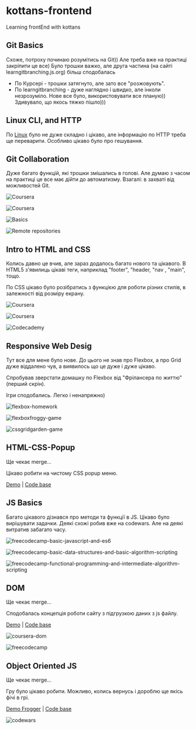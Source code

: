 # kottans-frontend
Learning frontEnd with kottans

 ## Git Basics

Схоже, потроху починаю розумітись на Git)) Але треба вже на практиці закріпити це все)
Було трошки важко, але друга частина (на сайті learngitbranching.js.org) більш сподобалась

- По Курсері - трошки затягнуто, але зато все "розжовують".
- По learngitbranching - дуже наглядно і швидко, але інколи незрозуміло.
   Нове все було, використовувати все планую)) Здивувало, що якось тяжко пішло)))


 ## Linux CLI, and HTTP

По [Linux](https://github.com/rukhlovka/kottans-frontend/tree/main/task_linux_cli) було не дуже складно і цікаво, але інформацію по HTTP треба ще переварити. Особливо цікаво було про гешування.

## Git Collaboration

Дуже багато функцій, які трошки змішались в голові. Але думаю з часом на практиці це все має дійти до автоматизму. Взагалі: в захваті від можливостей Git.

![Coursera](task_git_collaboration/coursera3.png)

![Coursera](task_git_collaboration/coursera4.png)

![Basics](task_git_collaboration/basics.png)

![Remote repositories](task_git_collaboration/remote_repo.png)


## Intro to HTML and CSS

Колись давно це вчив, але зараз додалось багато нового та цікавого. В HTML5 з'явилиць цікаві теги, наприклад "footer", "header, "nav , "main", тощо.

По CSS цікаво було розібратись з функцією для роботи різних стилів, в залежності від розміру екрану.

![Coursera](task_html_css_intro/coursera-w1.png)

![Coursera](task_html_css_intro/coursera-w2.png)

![Codecademy](task_html_css_intro/codecademy-html-css.png)

## Responsive Web Desig

Тут все для мене було нове. До цього не знав про Flexbox, а про Grid дуже віддалено чув, а виявилось що це дуже і дуже цікаво.

Спробував зверстати домашку по Flexbox від "Фрілансера по життю" (перший скрін).

Ігри сподобались. Легко і ненапряжно)

![flexbox-homework](task_responsive_web_design/flexbox-hw.png)

![flexboxfroggy-game](task_responsive_web_design/flexboxfroggy.png)

![cssgridgarden-game](task_responsive_web_design/cssgridgarden.png)

## HTML-CSS-Popup

Ще чекає merge...

Цікаво робити на чистому CSS popup меню.

[Demo](https://rukhlovka.github.io/study/html-css-popup/) | [Code base](https://github.com/rukhlovka/rukhlovka.github.io/tree/main/study/html-css-popup)

## JS Basics

Багато цікавого дізнався про методи та функції в JS.
Цікаво було вирішувати задачки. Деякі схожі робив вже на codewars. Але на деякі витратив забагато часу.

![freecodecamp-basic-javascript-and-es6](task_js_basics/freecodecamp-1.png)

![freecodecamp-basic-data-structures-and-basic-algorithm-scripting](task_js_basics/freecodecamp-2.png)

![freecodecamp-functional-programming-and-intermediate-algorithm-scripting](task_js_basics/freecodecamp-3.png)

## DOM

Ще чекає merge...

Сподобалась концепція роботи сайту з підгрузкою даних з js файлу.

[Demo](https://rukhlovka.github.io/study/js-dom/) | [Code base](https://github.com/rukhlovka/rukhlovka.github.io/tree/main/study/js-dom)

![coursera-dom](task_js_dom/coursera-dom.png)

![freecodecamp](task_js_dom/freecodecamp-intermediate-algorithm-scripting.png)


## Object Oriented JS

Ще чекає merge...

Гру було цікаво робити. Можливо, колись вернусь і дороблю ще якісь фічі в грі.

[Demo Frogger](https://rukhlovka.github.io/frontend-nanodegree-arcade-game/) | [Code base](https://github.com/rukhlovka/frontend-nanodegree-arcade-game/blob/master/js/app.js)

![codewars](task_js_oop/codewars.png)
